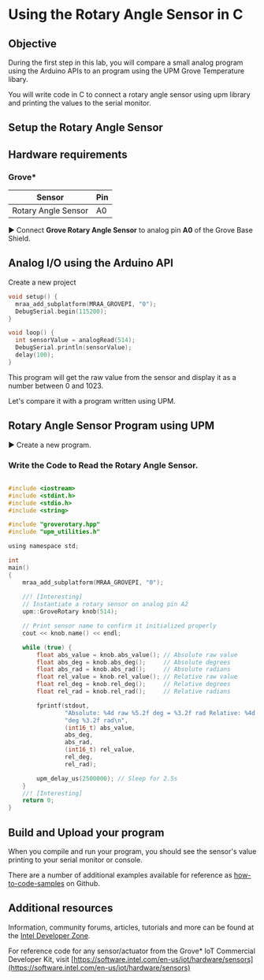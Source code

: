 # Using the Rotary Angle Sensor in C

## Objective

During the first step in this lab, you will compare a small analog program using the Arduino APIs to an program using the UPM Grove Temperature libary.

You will write code in C to connect a rotary angle sensor using upm library and printing the values to the serial monitor.

## Setup the Rotary Angle Sensor
## Hardware requirements

### Grove\*

Sensor | Pin
--- | ---
Rotary Angle Sensor | A0

:arrow_forward: Connect **Grove Rotary Angle Sensor** to analog pin **A0** of the Grove Base Shield.

## Analog I/O using the Arduino API
Create a new project
```c
void setup() {
  mraa_add_subplatform(MRAA_GROVEPI, "0");
  DebugSerial.begin(115200);
}

void loop() {
  int sensorValue = analogRead(514);
  DebugSerial.println(sensorValue);
  delay(100);
}
```

This program will get the raw value from the sensor and display it as a number between 0 and 1023.  

Let's compare it with a program written using UPM.

## Rotary Angle Sensor Program using UPM

:arrow_forward: Create a new program.

### Write the Code to Read the Rotary Angle Sensor.

``` c

#include <iostream>
#include <stdint.h>
#include <stdio.h>
#include <string>

#include "groverotary.hpp"
#include "upm_utilities.h"

using namespace std;

int
main()
{
    mraa_add_subplatform(MRAA_GROVEPI, "0");
    
    //! [Interesting]
    // Instantiate a rotary sensor on analog pin A2
    upm::GroveRotary knob(514);

    // Print sensor name to confirm it initialized properly
    cout << knob.name() << endl;

    while (true) {
        float abs_value = knob.abs_value(); // Absolute raw value
        float abs_deg = knob.abs_deg();     // Absolute degrees
        float abs_rad = knob.abs_rad();     // Absolute radians
        float rel_value = knob.rel_value(); // Relative raw value
        float rel_deg = knob.rel_deg();     // Relative degrees
        float rel_rad = knob.rel_rad();     // Relative radians

        fprintf(stdout,
                "Absolute: %4d raw %5.2f deg = %3.2f rad Relative: %4d raw %5.2f "
                "deg %3.2f rad\n",
                (int16_t) abs_value,
                abs_deg,
                abs_rad,
                (int16_t) rel_value,
                rel_deg,
                rel_rad);

        upm_delay_us(2500000); // Sleep for 2.5s
    }
    //! [Interesting]
    return 0;
}
```

## Build and Upload your program
When you compile and run your program, you should see the sensor's value printing to your serial monitor or console.

There are a number of additional examples available for reference as [how-to-code-samples](https://github.com/intel-iot-devkit/how-to-code-samples) on Github.

## Additional resources

Information, community forums, articles, tutorials and more can be found at the [Intel Developer Zone](https://software.intel.com/iot).

For reference code for any sensor/actuator from the Grove* IoT Commercial Developer Kit, visit [https://software.intel.com/en-us/iot/hardware/sensors](https://software.intel.com/en-us/iot/hardware/sensors)
